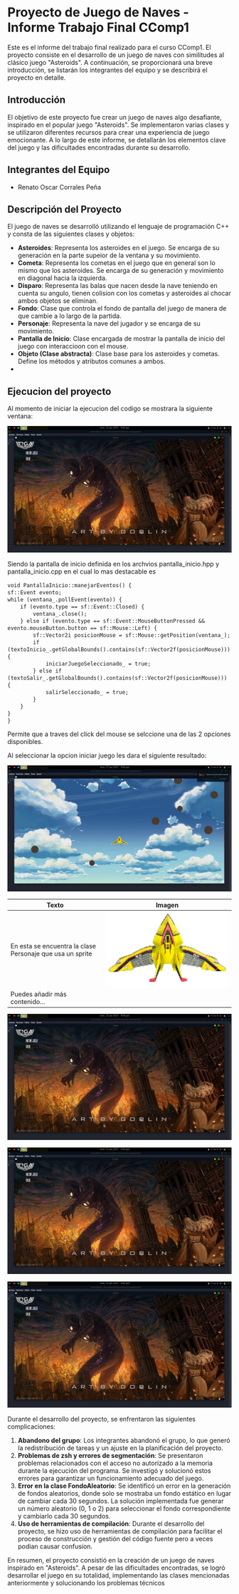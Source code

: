 # Proyecto de Juego de Naves - Informe Trabajo Final CComp1

Este es el informe del trabajo final realizado para el curso CComp1. El proyecto consiste en el desarrollo de un juego de naves con similitudes al clásico juego "Asteroids". A continuación, se proporcionará una breve introducción, se listarán los integrantes del equipo y se describirá el proyecto en detalle.

## Introducción
El objetivo de este proyecto fue crear un juego de naves algo desafiante, inspirado en el popular juego "Asteroids". Se implementaron varias clases y se utilizaron diferentes recursos para crear una experiencia de juego emocionante. A lo largo de este informe, se detallarán los elementos clave del juego y las dificultades encontradas durante su desarrollo.

## Integrantes del Equipo
- Renato Oscar Corrales Peña

## Descripción del Proyecto
El juego de naves se desarrolló utilizando el lenguaje de programación C++ y consta de las siguientes clases y objetos:

- **Asteroides**: Representa los asteroides en el juego. Se encarga de su generación en la parte supeior de la ventana y su movimiento.
- **Cometa**: Representa los cometas en el juego que en general son lo mismo que los asteroides. Se encarga de su generación y movimiento en diagonal hacia la izquierda.
- **Disparo**: Representa las balas que nacen desde la nave teniendo en cuenta su angulo, tienen colision con los cometas y asteroides al chocar ambos objetos se eliminan. 
- **Fondo**: Clase que controla el fondo de pantalla del juego de manera de que cambie a lo largo de la partida.
- **Personaje**: Representa la nave del jugador y se encarga de su movimiento.
- **Pantalla de Inicio**: Clase encargada de mostrar la pantalla de inicio del juego con interaccioon con el mouse.
- **Objeto (Clase abstracta)**: Clase base para los asteroides y cometas. Define los métodos y atributos comunes a ambos.
- 
## Ejecucion del proyecto
Al momento de iniciar la ejecucion del codigo se mostrara la siguiente ventana:

![Pantalla de inicio](https://github.com/ZeroDyna/Proyecto_Juego/blob/main/pruebas/WhatsApp%20Image%202023-06-25%20at%2021.06.48.jpeg)

Siendo la pantalla de inicio definida en los archvios pantalla_inicio.hpp y pantalla_inicio.cpp en el cual lo mas destacable es 

    void PantallaInicio::manejarEventos() {
    sf::Event evento;
    while (ventana_.pollEvent(evento)) {
        if (evento.type == sf::Event::Closed) {
            ventana_.close();
        } else if (evento.type == sf::Event::MouseButtonPressed && evento.mouseButton.button == sf::Mouse::Left) {
            sf::Vector2i posicionMouse = sf::Mouse::getPosition(ventana_);
            if (textoInicio_.getGlobalBounds().contains(sf::Vector2f(posicionMouse))) {
                iniciarJuegoSeleccionado_ = true;
            } else if (textoSalir_.getGlobalBounds().contains(sf::Vector2f(posicionMouse))) {
                salirSeleccionado_ = true;
            }
        }
    }
    }
Permite que a traves del click del mouse se selccione una de las 2 opciones disponibles.

Al seleccionar la opcion iniciar juego les dara el siguiente resultado:

![Pantalla de inicio](https://github.com/ZeroDyna/Proyecto_Juego/blob/main/pruebas/WhatsApp%20Image%202023-06-25%20at%2021.06.53.jpeg)

 

| Texto                          | Imagen                          |
| ------------------------------ | ------------------------------- |
|En esta se encuentra la clase Personaje que usa un sprite   | ![GUTS wing](https://github.com/ZeroDyna/Proyecto_Juego/blob/main/juego/img/wing.png) |
| Puedes añadir más contenido... |                                  |


![Pantalla de inicio](https://github.com/ZeroDyna/Proyecto_Juego/blob/main/pruebas/WhatsApp%20Image%202023-06-25%20at%2021.06.48.jpeg)

![Pantalla de inicio](https://github.com/ZeroDyna/Proyecto_Juego/blob/main/pruebas/WhatsApp%20Image%202023-06-25%20at%2021.06.48.jpeg)

![Pantalla de inicio](https://github.com/ZeroDyna/Proyecto_Juego/blob/main/pruebas/WhatsApp%20Image%202023-06-25%20at%2021.06.48.jpeg)



Durante el desarrollo del proyecto, se enfrentaron las siguientes complicaciones:

1. **Abandono del grupo**: Los integrantes abandonó el grupo, lo que generó la redistribución de tareas y un ajuste en la planificación del proyecto.
2. **Problemas de zsh y errores de segmentación**: Se presentaron problemas relacionados con el acceso no autorizado a la memoria durante la ejecución del programa. Se investigó y solucionó estos errores para garantizar un funcionamiento adecuado del juego.
3. **Error en la clase FondoAleatorio**: Se identificó un error en la generación de fondos aleatorios, donde solo se mostraba un fondo estático en lugar de cambiar cada 30 segundos. La solución implementada fue generar un número aleatorio (0, 1 o 2) para seleccionar el fondo correspondiente y cambiarlo cada 30 segundos.
4. **Uso de herramientas de compilación**: Durante el desarrollo del proyecto, se hizo uso de herramientas de compilación para facilitar el proceso de construcción y gestión del código fuente pero a veces podian causar confusion.

En resumen, el proyecto consistió en la creación de un juego de naves inspirado en "Asteroids". A pesar de las dificultades encontradas, se logró desarrollar el juego en su totalidad, implementando las clases mencionadas anteriormente y solucionando los problemas técnicos
